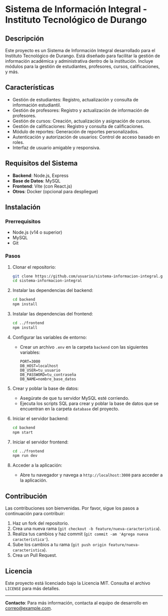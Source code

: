 # Sistema de Información Integral - Instituto Tecnológico de Durango

## Descripción

Este proyecto es un Sistema de Información Integral desarrollado para el Instituto Tecnológico de Durango. Está diseñado para facilitar la gestión de información académica y administrativa dentro de la institución. Incluye módulos para la gestión de estudiantes, profesores, cursos, calificaciones, y más.

## Características

- Gestión de estudiantes: Registro, actualización y consulta de información estudiantil.
- Gestión de profesores: Registro y actualización de información de profesores.
- Gestión de cursos: Creación, actualización y asignación de cursos.
- Gestión de calificaciones: Registro y consulta de calificaciones.
- Módulo de reportes: Generación de reportes personalizados.
- Autenticación y autorización de usuarios: Control de acceso basado en roles.
- Interfaz de usuario amigable y responsiva.

## Requisitos del Sistema

- **Backend**: Node.js, Express
- **Base de Datos**: MySQL
- **Frontend**: Vite (con React.js)
- **Otros**: Docker (opcional para despliegue)

## Instalación

### Prerrequisitos

- Node.js (v14 o superior)
- MySQL
- Git

### Pasos

1. Clonar el repositorio:
    ```bash
    git clone https://github.com/usuario/sistema-informacion-integral.git
    cd sistema-informacion-integral
    ```

2. Instalar las dependencias del backend:
    ```bash
    cd backend
    npm install
    ```

3. Instalar las dependencias del frontend:
    ```bash
    cd ../frontend
    npm install
    ```

4. Configurar las variables de entorno:
    - Crear un archivo `.env` en la carpeta `backend` con las siguientes variables:
        ```
        PORT=3000
        DB_HOST=localhost
        DB_USER=tu_usuario
        DB_PASSWORD=tu_contraseña
        DB_NAME=nombre_base_datos
        ```

5. Crear y poblar la base de datos:
    - Asegúrate de que tu servidor MySQL esté corriendo.
    - Ejecuta los scripts SQL para crear y poblar la base de datos que se encuentran en la carpeta `database` del proyecto.

6. Iniciar el servidor backend:
    ```bash
    cd backend
    npm start
    ```

7. Iniciar el servidor frontend:
    ```bash
    cd ../frontend
    npm run dev
    ```

8. Acceder a la aplicación:
    - Abre tu navegador y navega a `http://localhost:3000` para acceder a la aplicación.

## Contribución

Las contribuciones son bienvenidas. Por favor, sigue los pasos a continuación para contribuir:

1. Haz un fork del repositorio.
2. Crea una nueva rama (`git checkout -b feature/nueva-caracteristica`).
3. Realiza tus cambios y haz commit (`git commit -am 'Agrega nueva característica'`).
4. Sube los cambios a tu rama (`git push origin feature/nueva-caracteristica`).
5. Crea un Pull Request.

## Licencia

Este proyecto está licenciado bajo la Licencia MIT. Consulta el archivo `LICENSE` para más detalles.

---

**Contacto**: Para más información, contacta al equipo de desarrollo en [correo@example.com](mailto:correo@example.com).
